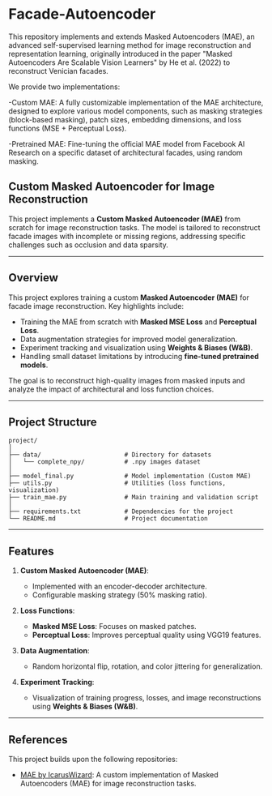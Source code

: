 # Facade-Autoencoder

This repository implements and extends Masked Autoencoders (MAE), an advanced self-supervised learning method for image reconstruction and representation learning, originally introduced in the paper "Masked Autoencoders Are Scalable Vision Learners" by He et al. (2022) to reconstruct Venician facades.

We provide two implementations:

-Custom MAE: A fully customizable implementation of the MAE architecture, designed to explore various model components, such as masking strategies (block-based masking), patch sizes, embedding dimensions, and loss functions (MSE + Perceptual Loss).

-Pretrained MAE: Fine-tuning the official MAE model from Facebook AI Research on a specific dataset of architectural facades, using random masking.

## **Custom Masked Autoencoder for Image Reconstruction**

This project implements a **Custom Masked Autoencoder (MAE)** from scratch for image reconstruction tasks. The model is tailored to reconstruct facade images with incomplete or missing regions, addressing specific challenges such as occlusion and data sparsity.

---

## **Overview**

This project explores training a custom **Masked Autoencoder (MAE)** for facade image reconstruction. Key highlights include:
- Training the MAE from scratch with **Masked MSE Loss** and **Perceptual Loss**.
- Data augmentation strategies for improved model generalization.
- Experiment tracking and visualization using **Weights & Biases (W&B)**.
- Handling small dataset limitations by introducing **fine-tuned pretrained models**.

The goal is to reconstruct high-quality images from masked inputs and analyze the impact of architectural and loss function choices.

---

## **Project Structure**

```plaintext
project/
│
├── data/                       # Directory for datasets
│   └── complete_npy/           # .npy images dataset
│
├── model_final.py              # Model implementation (Custom MAE)
├── utils.py                    # Utilities (loss functions, visualization)
├── train_mae.py                # Main training and validation script
│
├── requirements.txt            # Dependencies for the project
└── README.md                   # Project documentation
```


---

## **Features**

1. **Custom Masked Autoencoder (MAE)**:
   - Implemented with an encoder-decoder architecture.
   - Configurable masking strategy (50% masking ratio).

2. **Loss Functions**:
   - **Masked MSE Loss**: Focuses on masked patches.
   - **Perceptual Loss**: Improves perceptual quality using VGG19 features.

3. **Data Augmentation**:
   - Random horizontal flip, rotation, and color jittering for generalization.

4. **Experiment Tracking**:
   - Visualization of training progress, losses, and image reconstructions using **Weights & Biases (W&B)**.

---

## **References**

This project builds upon the following repositories:

- [MAE by IcarusWizard](https://github.com/IcarusWizard/MAE): A custom implementation of Masked Autoencoders (MAE) for image reconstruction tasks.
